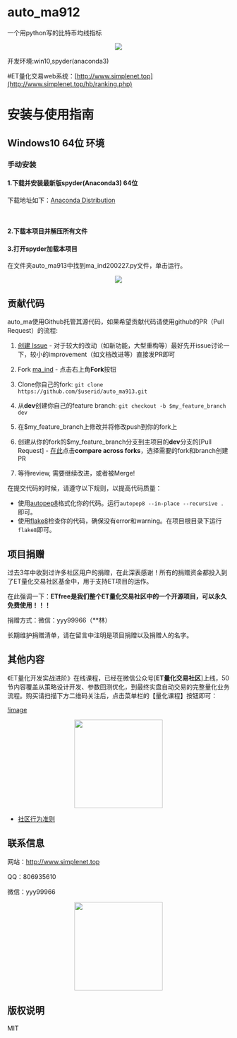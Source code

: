 # auto_ma912
 一个用python写的比特币均线指标
 
 <p align="center">
  <img src ="http://www.simplenet.top/hb/image/ma_ind.png"  />
</p>
 开发环境:win10,spyder(anaconda3)


#ET量化交易web系统：[http://www.simplenet.top](http://www.simplenet.top/hb/ranking.php)
# 安装与使用指南


## Windows10 64位 环境

### 手动安装

#### 1.下载并安装最新版spyder(Anaconda3) 64位

下载地址如下：[Anaconda Distribution](https://www.anaconda.com/distribution/)


&nbsp;
#### 2.下载本项目并解压所有文件
#### 3.打开spyder加载本项目
在文件夹auto_ma913中找到ma_ind200227.py文件，单击运行。

 <p align="center">
  <img src ="http://www.simplenet.top/hb/image/01.png"  />
</p>



## 贡献代码

auto_ma使用Github托管其源代码，如果希望贡献代码请使用github的PR（Pull Request）的流程:

1. [创建 Issue](https://github.com/yyy999/auto_ma912/issues/new) - 对于较大的改动（如新功能，大型重构等）最好先开issue讨论一下，较小的improvement（如文档改进等）直接发PR即可

2. Fork [ma_ind](https://github.com/yyy999/auto_ma912) - 点击右上角**Fork**按钮

3. Clone你自己的fork: ```git clone https://github.com/$userid/auto_ma913.git```

4. 从**dev**创建你自己的feature branch: ```git checkout -b $my_feature_branch dev```

5. 在$my_feature_branch上修改并将修改push到你的fork上

6. 创建从你的fork的$my_feature_branch分支到主项目的**dev**分支的[Pull Request] -  [在此](https://github.com/yyy999/auto_ma912/compare?expand=1)点击**compare across forks**，选择需要的fork和branch创建PR

7. 等待review, 需要继续改进，或者被Merge!

在提交代码的时候，请遵守以下规则，以提高代码质量：

  * 使用[autopep8](https://github.com/hhatto/autopep8)格式化你的代码。运行```autopep8 --in-place --recursive . ```即可。
  * 使用[flake8](https://pypi.org/project/flake8/)检查你的代码，确保没有error和warning。在项目根目录下运行```flake8```即可。



## 项目捐赠

过去3年中收到过许多社区用户的捐赠，在此深表感谢！所有的捐赠资金都投入到了ET量化交易社区基金中，用于支持ET项目的运作。

在此强调一下：**ETfree是我们整个ET量化交易社区中的一个开源项目，可以永久免费使用！！！**

捐赠方式：微信：yyy99966（**林）

长期维护捐赠清单，请在留言中注明是项目捐赠以及捐赠人的名字。



## 其他内容
《ET量化开发实战进阶》在线课程，已经在微信公众号[**ET量化交易社区**]上线，50节内容覆盖从策略设计开发、参数回测优化，到最终实盘自动交易的完整量化业务流程。购买请扫描下方二维码关注后，点击菜单栏的【量化课程】按钮即可：

[!image](http://www.simplenet.top/hb/image/Mt4_ea999_s.jpg)
<p align="center">
  <img src ="http://www.simplenet.top/hb/image/Mt4_ea999_s.jpg"  width="200" height="200"/>
</p>

* [社区行为准则](https://github.com/yyy999/auto_ma912/blob/docs/rule.md)

## 联系信息
 网站：http://www.simplenet.top

 QQ：806935610

 微信：yyy99966
<p align="center">
  <img src ="http://www.simplenet.top/hb/image/yyy99966_1.jpg"  width="200" height="200"/>

</p>

## 版权说明

MIT




